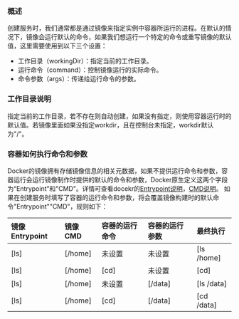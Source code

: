 ### 概述
创建服务时，我们通常都是通过镜像来指定实例中容器所运行的进程。在默认的情况下，镜像会运行默认的命令，如果我们想运行一个特定的命令或重写镜像的默认值，这里需要使用到以下三个设置：

- 工作目录（workingDir）：指定当前的工作目录。
- 运行命令（command）：控制镜像运行的实际命令。
- 命令参数（args）：传递给运行命令的参数。

### 工作目录说明
指定当前的工作目录，若不存在则自动创建，如果没有指定，则使用容器运行时的默认值。若镜像里面如果没指定workdir，且在控制台未指定，workdir默认为"/"。

### 容器如何执行命令和参数
Docker的镜像拥有存储镜像信息的相关元数据，如果不提供运行命令和参数，容器运行会运行镜像制作时提供的默认的命令和参数，Docker原生定义这两个字段为“Entrypoint”和"CMD"。详情可查看docekr的[Entrypoint说明](https://docs.docker.com/engine/reference/builder/#/entrypoint)，[CMD说明](https://docs.docker.com/engine/reference/builder/#/cmd)。
如果在创建服务时填写了容器的运行命令和参数，将会覆盖镜像构建时的默认命令"Entrypoint""CMD"，规则如下：

| 镜像Entrypoint |镜像CMD|容器的运行命令|容器的运行参数| 最终执行|
| :-------- | :--------| :------ | :-------- | :------ |
| [ls]   | [/home]|  未设置  |未设置    |[ls /home]  |
| [ls]   | [/home]|  [cd]  |未设置    |	[cd]        |
| [ls]   | [/home]|  未设置  |[/data] |[ls /data]  |
| [ls]   | [/home]|  [cd]  |[/data] |[cd /data]  |
